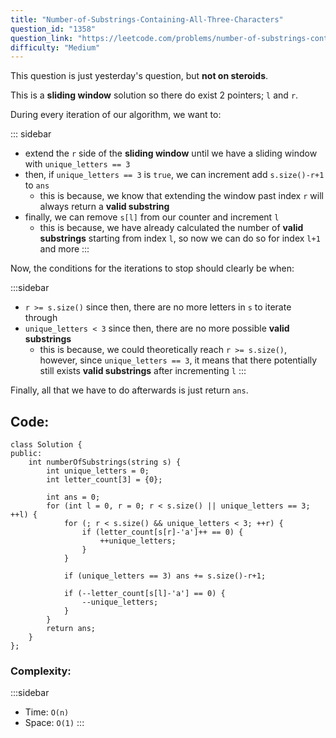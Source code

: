 ```yaml
---
title: "Number-of-Substrings-Containing-All-Three-Characters"
question_id: "1358"
question_link: "https://leetcode.com/problems/number-of-substrings-containing-all-three-characters/"
difficulty: "Medium"
---
```


This question is just yesterday's question, but **not on steroids**.

This is a **sliding window** solution so there do exist 2 pointers; `l` and `r`.

During every iteration of our algorithm, we want to:

::: sidebar
- extend the `r` side of the **sliding window** until we have a sliding window with `unique_letters == 3`
- then, if `unique_letters == 3` is `true`, we can increment add `s.size()-r+1` to `ans`
    - this is because, we know that extending the window past index `r` will always return a **valid substring**
- finally, we can remove `s[l]` from our counter and increment `l`
    - this is because, we have already calculated the number of **valid substrings** starting from index `l`, so now we can do so for index `l+1` and more
:::

Now, the conditions for the iterations to stop should clearly be when:

:::sidebar
- `r >= s.size()` since then, there are no more letters in `s` to iterate through
- `unique_letters < 3` since then, there are no more possible **valid substrings**
    - this is because, we could theoretically reach `r >= s.size()`, however, since `unique_letters == 3`, it means that there potentially still exists **valid substrings** after incrementing `l`
:::

Finally, all that we have to do afterwards is just return `ans`.

## Code<span>:</span>

```{.cpp}
class Solution {
public:
    int numberOfSubstrings(string s) {
        int unique_letters = 0;
        int letter_count[3] = {0};

        int ans = 0;
        for (int l = 0, r = 0; r < s.size() || unique_letters == 3; ++l) {
            for (; r < s.size() && unique_letters < 3; ++r) {
                if (letter_count[s[r]-'a']++ == 0) {
                    ++unique_letters;
                }
            }

            if (unique_letters == 3) ans += s.size()-r+1;

            if (--letter_count[s[l]-'a'] == 0) {
                --unique_letters;
            }
        }
        return ans;
    }
};
```

### Complexity<span>:</span>

:::sidebar
- Time: `O(n)`
- Space: `O(1)`
:::
